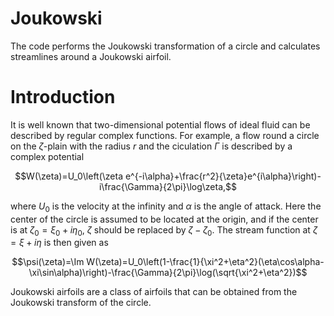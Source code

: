 # Joukowski
The code performs the Joukowski transformation of a circle and calculates streamlines around a Joukowski airfoil.

# Introduction
It is well known that two-dimensional potential flows of ideal fluid can be described by regular complex functions. For example, a flow round a circle on the $\zeta$-plain with the radius $r$ and the ciculation $\Gamma$ is described by a complex potential

$$W(\zeta)=U_0\left(\zeta e^{-i\alpha}+\frac{r^2}{\zeta}e^{i\alpha}\right)-i\frac{\Gamma}{2\pi}\log\zeta,$$

where $U_0$ is the velocity at the infinity and $\alpha$ is the angle of attack. Here the center of the circle is assumed to be located at the origin, and if the center is at $\zeta_0=\xi_0+i\eta_0$, $\zeta$ should be replaced by $\zeta-\zeta_0$. The stream function at $\zeta=\xi+i\eta$ is then given as

$$\psi(\zeta)=\Im W(\zeta)=U_0\left(1-\frac{1}{\xi^2+\eta^2}(\eta\cos\alpha-\xi\sin\alpha)\right)-\frac{\Gamma}{2\pi}\log(\sqrt{\xi^2+\eta^2})$$

Joukowski airfoils are a class of airfoils that can be obtained from the Joukowski transform of the circle.
